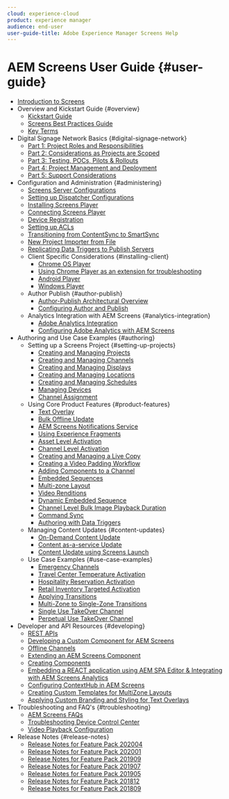```yaml
---
cloud: experience-cloud
product: experience manager
audience: end-user
user-guide-title: Adobe Experience Manager Screens Help
---
```


# AEM Screens User Guide {#user-guide}

+ [Introduction to Screens](aem-screens-introduction.md)
+ Overview and Kickstart Guide {#overview}
    + [Kickstart Guide](kickstart-for-aem-screens.md)
    + [Screens Best Practices Guide](https://docs.adobe.com/content/help/en/experience-manager-screens/using/about-guide.html)
    + [Key Terms](screens-glossary.md)
+ Digital Signage Network Basics {#digital-signage-network}
    + [Part 1: Project Roles and Responsibilities](project-roles-responsibilities.md)
    + [Part 2: Considerations as Projects are Scoped](project-considerations.md)
    + [Part 3: Testing, POCs, Pilots & Rollouts](testing-pocs-pilots-rollouts.md)
    + [Part 4: Project Management and Deployment](project-management-and-deployment.md)
    + [Part 5: Support Considerations](support-considerations.md)
+ Configuration and Administration {#administering}
    + [Screens Server Configurations](configuring-screens-introduction.md)
    + [Setting up Dispatcher Configurations](dispatcher-configurations-aem-screens.md)
    + [Installing Screens Player](installing-screens-player.md)
    + [Connecting Screens Player](working-with-screens-player.md)
    + [Device Registration](device-registration.md)
    + [Setting up ACLs](setting-up-acls.md)
    + [Transitioning from ContentSync to SmartSync](smartsync.md)
    + [New Project Importer from File](project-importer.md)
    + [Replicating Data Triggers to Publish Servers](replicating-data-triggers.md)
    + Client Specific Considerations {#installing-client}
        + [Chrome OS Player](implementing-chrome-os-player.md)
        + [Using Chrome Player as an extension for troubleshooting](using-chrome-player-as-an-extension.md)
        + [Android Player](implementing-android-player.md)
        + [Windows Player](implementing-windows-player.md)    
    + Author Publish {#author-publish}
        + [Author-Publish Architectural Overview](author-publish-architecture-overview.md)
        + [Configuring Author and Publish](author-and-publish.md)
    + Analytics Integration with AEM Screens {#analytics-integration} 
        + [Adobe Analytics Integration](adobe-analytics-integration-aem-screens.md)
        + [Configuring Adobe Analytics with AEM Screens](configuring-adobe-analytics-aem-screens.md)
+ Authoring and Use Case Examples {#authoring}
    + Setting up a Screens Project {#setting-up-projects}
        + [Creating and Managing Projects](creating-a-screens-project.md)
        + [Creating and Managing Channels](managing-channels.md)
        + [Creating and Managing Displays](managing-displays.md)
        + [Creating and Managing Locations](managing-locations.md)
        + [Creating and Managing Schedules](managing-schedules.md)
        + [Managing Devices](managing-devices.md)
        + [Channel Assignment](channel-assignment.md)
    + Using Core Product Features {#product-features}
        + [Text Overlay](text-overlay.md)
        + [Bulk Offline Update](bulk-offline-update.md)
        + [AEM Screens Notifications Service](screens-notifications-service.md)
        + [Using Experience Fragments](experience-fragments-in-screens.md)
        + [Asset Level Activation](asset-level-scheduling.md)
        + [Channel Level Activation](channel-level-activation.md)
        + [Creating and Managing a Live Copy](managing-livecopy.md)
        + [Creating a Video Padding Workflow](creating-a-video-padding-workflow.md)
        + [Adding Components to a Channel](adding-components-to-a-channel.md)
        + [Embedded Sequences](embedded-sequences.md)
        + [Multi-zone Layout](multi-zone-layout-aem-screens.md)
        + [Video Renditions](generating-renditions.md)
        + [Dynamic Embedded Sequence](dynamic-embedded-sequences.md) 
        + [Channel Level Bulk Image Playback Duration](channel-level-image-playback.md)
        + [Command Sync](using-command-sync.md)
        + [Authoring with Data Triggers](authoring-data-triggers.md)
    + Managing Content Updates {#content-updates}
        + [On-Demand Content Update](on-demand-content.md)
        + [Content as-a-service Update](content-update-as-a-service.md)
        + [Content Update using Screens Launch](launches.md)
    + Use Case Examples {#use-case-examples}
        + [Emergency Channels](emergency-channel.md)
        + [Travel Center Temperature Activation](local-temperature-activation.md)
        + [Hospitality Reservation Activation](hospitality-reservation-activation.md)
        + [Retail Inventory Targeted Activation](retail-inventory-activation.md)
        + [Applying Transitions](applying-transitions.md)
        + [Multi-Zone to Single-Zone Transitions](multizone-to-singlezone.md)
        + [Single Use TakeOver Channel](single-use-takeover-channel.md)
        + [Perpetual Use TakeOver Channel](perpetual-takeover-channel.md)
+ Developer and API Resources {#developing}
    + [REST APIs](rest-api.md)
    + [Developing a Custom Component for AEM Screens](developing-custom-component-tutorial-develop.md)
    + [Offline Channels](offline-channels.md)
    + [Extending an AEM Screens Component](extending-component-tutorial-develop.md)
    + [Creating Components](creating-components.md)
    + [Embedding a REACT application using AEM SPA Editor & Integrating with AEM Screens Analytics](embedding-react-app.md)
    + [Configuring ContextHub in AEM Screens](configuring-context-hub.md)
    + [Creating Custom Templates for MultiZone Layouts](creating-custom-templates-multizone-layouts.md)
    + [Applying Custom Branding and Styling for Text Overlays](custom-branding-text-overlays.md)
+ Troubleshooting and FAQ's {#troubleshooting}
    + [AEM Screens FAQs](aem-screens-faqs.md)
    + [Troubleshooting Device Control Center](monitoring-screens.md)
    + [Video Playback Configuration](troubleshoot-videos.md)
+ Release Notes {#release-notes}
    + [Release Notes for Feature Pack 202004](release-notes-fp-202004.md)
    + [Release Notes for Feature Pack 202001](release-notes-fp-202001.md)
    + [Release Notes for Feature Pack 201909](release-notes-fp-201909.md)
    + [Release Notes for Feature Pack 201907](release-notes-fp-201907.md)
    + [Release Notes for Feature Pack 201905](screens-release-notes-fp-201905.md)
    + [Release Notes for Feature Pack 201812](release-notes-fp-201812.md)
    + [Release Notes for Feature Pack 201809](screens-release-notes.md)
